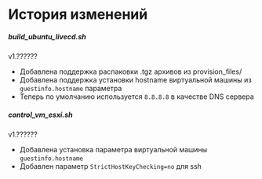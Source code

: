 # История изменений

##### build_ubuntu_livecd.sh

v1.??????
- Добавлена поддержка распаковки .tgz архивов из provision_files/
- Добавлена поддержка установки hostname виртуальной машины из `guestinfo.hostname` параметра
- Теперь по умолчанию используется `8.8.8.8` в качестве DNS сервера

##### control_vm_esxi.sh

v1.??????
- Добавлена установка параметра виртуальной машины `guestinfo.hostname`
- Добавлен параметр `StrictHostKeyChecking=no` для ssh
